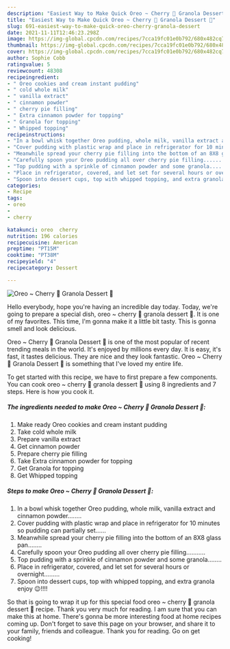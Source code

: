 ```yaml
---
description: "Easiest Way to Make Quick Oreo ~ Cherry 🍒 Granola Dessert 🍨"
title: "Easiest Way to Make Quick Oreo ~ Cherry 🍒 Granola Dessert 🍨"
slug: 691-easiest-way-to-make-quick-oreo-cherry-granola-dessert
date: 2021-11-11T12:46:23.298Z
image: https://img-global.cpcdn.com/recipes/7cca19fc01e0b792/680x482cq70/oreo-cherry-granola-dessert-recipe-main-photo.jpg
thumbnail: https://img-global.cpcdn.com/recipes/7cca19fc01e0b792/680x482cq70/oreo-cherry-granola-dessert-recipe-main-photo.jpg
cover: https://img-global.cpcdn.com/recipes/7cca19fc01e0b792/680x482cq70/oreo-cherry-granola-dessert-recipe-main-photo.jpg
author: Sophie Cobb
ratingvalue: 5
reviewcount: 48308
recipeingredient:
- " Oreo cookies and cream instant pudding"
- " cold whole milk"
- " vanilla extract"
- " cinnamon powder"
- " cherry pie filling"
- " Extra cinnamon powder for topping"
- " Granola for topping"
- " Whipped topping"
recipeinstructions:
- "In a bowl whisk together Oreo pudding, whole milk, vanilla extract and cinnamon powder........"
- "Cover pudding with plastic wrap and place in refrigerator for 10 minutes so pudding can partially set......"
- "Meanwhile spread your cherry pie filling into the bottom of an 8X8 glass pan........"
- "Carefully spoon your Oreo pudding all over cherry pie filling..........."
- "Top pudding with a sprinkle of cinnamon powder and some granola........"
- "Place in refrigerator, covered, and let set for several hours or overnight........."
- "Spoon into dessert cups, top with whipped topping, and extra granola enjoy 😉!!!!"
categories:
- Recipe
tags:
- oreo
- 
- cherry

katakunci: oreo  cherry 
nutrition: 196 calories
recipecuisine: American
preptime: "PT15M"
cooktime: "PT38M"
recipeyield: "4"
recipecategory: Dessert

---
```



![Oreo ~ Cherry 🍒 Granola Dessert 🍨](https://img-global.cpcdn.com/recipes/7cca19fc01e0b792/680x482cq70/oreo-cherry-granola-dessert-recipe-main-photo.jpg)

Hello everybody, hope you're having an incredible day today. Today, we're going to prepare a special dish, oreo ~ cherry 🍒 granola dessert 🍨. It is one of my favorites. This time, I'm gonna make it a little bit tasty. This is gonna smell and look delicious.

Oreo ~ Cherry 🍒 Granola Dessert 🍨 is one of the most popular of recent trending meals in the world. It's enjoyed by millions every day. It is easy, it's fast, it tastes delicious. They are nice and they look fantastic. Oreo ~ Cherry 🍒 Granola Dessert 🍨 is something that I've loved my entire life.




To get started with this recipe, we have to first prepare a few components. You can cook oreo ~ cherry 🍒 granola dessert 🍨 using 8 ingredients and 7 steps. Here is how you cook it.

<!--inarticleads1-->

##### The ingredients needed to make Oreo ~ Cherry 🍒 Granola Dessert 🍨:

1. Make ready  Oreo cookies and cream instant pudding
1. Take  cold whole milk
1. Prepare  vanilla extract
1. Get  cinnamon powder
1. Prepare  cherry pie filling
1. Take  Extra cinnamon powder for topping
1. Get  Granola for topping
1. Get  Whipped topping




<!--inarticleads2-->

##### Steps to make Oreo ~ Cherry 🍒 Granola Dessert 🍨:

1. In a bowl whisk together Oreo pudding, whole milk, vanilla extract and cinnamon powder........
1. Cover pudding with plastic wrap and place in refrigerator for 10 minutes so pudding can partially set......
1. Meanwhile spread your cherry pie filling into the bottom of an 8X8 glass pan........
1. Carefully spoon your Oreo pudding all over cherry pie filling...........
1. Top pudding with a sprinkle of cinnamon powder and some granola........
1. Place in refrigerator, covered, and let set for several hours or overnight.........
1. Spoon into dessert cups, top with whipped topping, and extra granola enjoy 😉!!!!




So that is going to wrap it up for this special food oreo ~ cherry 🍒 granola dessert 🍨 recipe. Thank you very much for reading. I am sure that you can make this at home. There's gonna be more interesting food at home recipes coming up. Don't forget to save this page on your browser, and share it to your family, friends and colleague. Thank you for reading. Go on get cooking!
